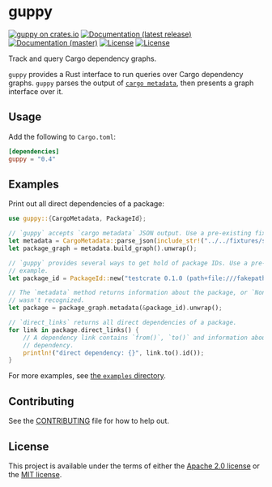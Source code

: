# guppy

[![guppy on crates.io](https://img.shields.io/crates/v/guppy)](https://crates.io/crates/guppy) [![Documentation (latest release)](https://docs.rs/guppy/badge.svg)](https://docs.rs/guppy/) [![Documentation (master)](https://img.shields.io/badge/docs-master-brightgreen)](https://facebookincubator.github.io/cargo-guppy/guppy/) [![License](https://img.shields.io/badge/license-Apache-green.svg)](../LICENSE-APACHE) [![License](https://img.shields.io/badge/license-MIT-green.svg)](../LICENSE-MIT)

Track and query Cargo dependency graphs.

`guppy` provides a Rust interface to run queries over Cargo dependency graphs. `guppy` parses
the output of  [`cargo metadata`](https://doc.rust-lang.org/cargo/commands/cargo-metadata.html),
then presents a graph interface over it.

## Usage

Add the following to `Cargo.toml`:

```toml
[dependencies]
guppy = "0.4"
```

## Examples

Print out all direct dependencies of a package:

```rust
use guppy::{CargoMetadata, PackageId};

// `guppy` accepts `cargo metadata` JSON output. Use a pre-existing fixture for these examples.
let metadata = CargoMetadata::parse_json(include_str!("../../fixtures/small/metadata1.json")).unwrap();
let package_graph = metadata.build_graph().unwrap();

// `guppy` provides several ways to get hold of package IDs. Use a pre-defined one for this
// example.
let package_id = PackageId::new("testcrate 0.1.0 (path+file:///fakepath/testcrate)");

// The `metadata` method returns information about the package, or `None` if the package ID
// wasn't recognized.
let package = package_graph.metadata(&package_id).unwrap();

// `direct_links` returns all direct dependencies of a package.
for link in package.direct_links() {
    // A dependency link contains `from()`, `to()` and information about the specifics of the
    // dependency.
    println!("direct dependency: {}", link.to().id());
}
```

For more examples, see
[the `examples` directory](https://github.com/facebookincubator/cargo-guppy/tree/master/guppy/examples).

## Contributing

See the [CONTRIBUTING](../CONTRIBUTING.md) file for how to help out.

## License

This project is available under the terms of either the [Apache 2.0 license](../LICENSE-APACHE) or the [MIT
license](../LICENSE-MIT).

<!--
README.md is generated from README.tpl by cargo readme. To regenerate:

cargo install cargo-readme
cargo readme > README.md
-->
